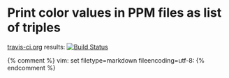 # Print color values in PPM files as list of triples

[travis-ci.org](http://travis-ci.org) results: [![Build
Status](https://secure.travis-ci.org/573/ppm2rgb.png?branch=master)](http://travis-ci.org/573/ppm2rgb)

{% comment %} vim: set filetype=markdown fileencoding=utf-8: {% endcomment %}
